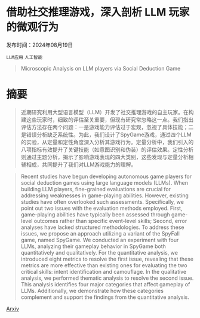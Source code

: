 # 借助社交推理游戏，深入剖析 LLM 玩家的微观行为

发布时间：2024年08月19日

`LLM应用` `人工智能`

> Microscopic Analysis on LLM players via Social Deduction Game

# 摘要

> 近期研究利用大型语言模型（LLM）开发了社交推理游戏的自主玩家。在构建这些玩家时，细致的评估至关重要，但现有研究常忽略这一点。我们指出评估方法存在两个问题：一是游戏能力评估过于宏观，忽视了具体技能；二是错误分析缺乏系统性。为此，我们设计了SpyGame游戏，通过四个LLM的实验，从定量和定性角度深入分析其游戏行为。定量分析中，我们引入的八项指标有效提升了关键技能（如意图识别和伪装）的评估效果。定性分析则通过主题分析，揭示了影响游戏表现的四大类别，这些发现与定量分析相辅相成，共同提升了我们对LLM游戏能力的理解。

> Recent studies have begun developing autonomous game players for social deduction games using large language models (LLMs). When building LLM players, fine-grained evaluations are crucial for addressing weaknesses in game-playing abilities. However, existing studies have often overlooked such assessments. Specifically, we point out two issues with the evaluation methods employed. First, game-playing abilities have typically been assessed through game-level outcomes rather than specific event-level skills; Second, error analyses have lacked structured methodologies. To address these issues, we propose an approach utilizing a variant of the SpyFall game, named SpyGame. We conducted an experiment with four LLMs, analyzing their gameplay behavior in SpyGame both quantitatively and qualitatively. For the quantitative analysis, we introduced eight metrics to resolve the first issue, revealing that these metrics are more effective than existing ones for evaluating the two critical skills: intent identification and camouflage. In the qualitative analysis, we performed thematic analysis to resolve the second issue. This analysis identifies four major categories that affect gameplay of LLMs. Additionally, we demonstrate how these categories complement and support the findings from the quantitative analysis.

[Arxiv](https://arxiv.org/abs/2408.09946)